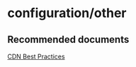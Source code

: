 <properties
	pageTitle="configuration/other"
	description="configuration/other"
	service="microsoft.cdn"
	resource="profiles"
	authors="aashu"
	displayOrder=""
	selfHelpType="generic"
	supportTopicIds="32302794"
	resourceTags=""
	productPesIds="16975"
	cloudEnvironments=""
	articleId="fb0d2429-e733-4cfd-8ae1-131891f520be"
/>

# configuration/other


## **Recommended documents**
[CDN Best Practices](https://azure.microsoft.com/documentation/articles/best-practices-cdn/)
